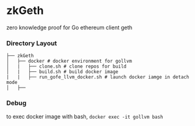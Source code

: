 # zkGeth
zero knowledge proof for Go ethereum client geth

### Directory Layout

```
├── zkGeth
│   ├── docker # docker environment for gollvm
│   |   ├── clone.sh # clone repos for build
│   |   ├── build.sh # build docker image
|   |   ├── run_gofe_llvm_docker.sh # launch docker iamge in detach mode
│   ├──
```

### Debug
to exec docker image with bash, `docker exec -it gollvm bash`

